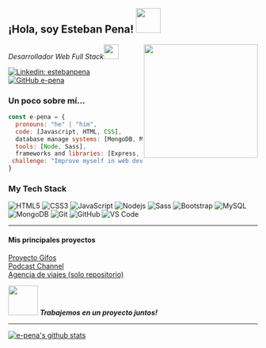 <h2> ¡Hola, soy Esteban Pena! <img src="https://media2.giphy.com/media/LRx1ypXGwHydmrehwH/giphy.gif?cid=ecf05e47vdirxq6vyishtq7y5e8verxjusu7hfhcqtb7f0om&rid=giphy.gif" width="50"></h2>
<img align='right' src="https://media1.giphy.com/media/WTjXuYA2y4o3UZly3W/giphy.gif?cid=ecf05e47ajydyzhd0e53ny0a7ji9pup9ncgi22a99dvxxync&rid=giphy.gif" width="230">
<p><em>Desarrollador Web Full Stack</a><img src="https://media.giphy.com/media/WUlplcMpOCEmTGBtBW/giphy.gif" width="30"> 
</em></p>

[![Linkedin: estebanpena](https://img.shields.io/badge/-estebanpena-blue?style=flat-square&logo=Linkedin&logoColor=white&link=https://www.linkedin.com/in/estebanpena/)](https://www.linkedin.com/in/esteban-mariano-pena-5bb28b52/)
[![GitHub e-pena](https://img.shields.io/github/followers/e-pena?label=follow&style=social)](https://github.com/e-pena)


### Un poco sobre mí...  

```javascript
const e-pena = {
  pronouns: "he" | "him",
  code: [Javascript, HTML, CSS],
  database manage systems: [MongoDB, MySQL]
  tools: [Node, Sass],
  frameworks and libraries: [Express, Bootstrap]
 challenge: "Improve myself in web development and get a job"
}
```

### My Tech Stack
![HTML5](https://img.shields.io/badge/-HTML5-%23E44D27?style=flat-square&logo=html5&logoColor=ffffff)
![CSS3](https://img.shields.io/badge/-CSS3-%231572B6?style=flat-square&logo=css3)
![JavaScript](https://img.shields.io/badge/-JavaScript-%23F7DF1C?style=flat-square&logo=javascript&logoColor=000000&labelColor=%23F7DF1C&color=%23FFCE5A)
![Nodejs](https://img.shields.io/badge/-Nodejs-black?style=flat-square&logo=Node.js)
![Sass](https://img.shields.io/badge/-Sass-%23CC6699?style=flat-square&logo=sass&logoColor=ffffff)
![Bootstrap](https://img.shields.io/badge/-Bootstrap-563D7C?style=flat-square&logo=bootstrap&logoColor=ffffff)
![MySQL](https://img.shields.io/badge/-MySQL-black?style=flat-square&logo=mysql)
![MongoDB](https://img.shields.io/badge/-MongoDB-black?style=flat-square&logo=mongodb)
![Git](https://img.shields.io/badge/-Git-%23F05032?style=flat-square&logo=git&logoColor=%23ffffff)
![GitHub](https://img.shields.io/badge/-GitHub-181717?style=flat-square&logo=github)
![VS Code](http://img.shields.io/badge/-VS%20Code-007ACC?style=flat-square&logo=visual-studio-code&logoColor=ffffff)


---

<h4> Mis principales proyectos </h4>

[Proyecto Gifos](https://epena-gifos.netlify.app/) </br>
[Podcast Channel](https://esteban-pena-podcast.netlify.app/) </br>
[Agencia de viajes (solo repositorio)](https://github.com/e-pena/Workshop-Encuentro47)

<img src="https://media.giphy.com/media/LnQjpWaON8nhr21vNW/giphy.gif" width="60"> <em><b>Trabajemos en un proyecto juntos!</b></em>

---

[![e-pena's github stats](https://github-readme-stats.vercel.app/api?username=e-pena)](https://github.com/e-pena/github-readme-stats)
